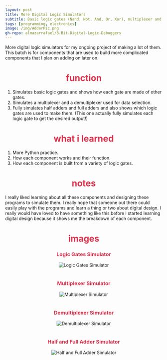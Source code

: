 ```yaml
---
layout: post
title: More Digital Logic Simulators
subtitle: Basic logic gates (Nand, Not, And, Or, Xor), multiplexer and demultiplexer and, half and full adders simulators! 
tags: [programming, electronics]
image: /img/AdderPic.png
gh-repo: almazarrafael/8-Bit-Digital-Logic-Debuggers
---
```

More digital logic simulators for my ongoing project of making a lot of them. This batch is for components that are used to build more complicated components that I plan on adding on later on.

<h1> <center> <font color="#DB324D"> function </font> </center> </h1>

1. Simulates basic logic gates and shows how each gate are made of other gates.
2. Simulates a multiplexer and a demultiplexer used for data selection.
3. Fully simulates half adders and full adders and also shows which logic gates are used to make them. (This one actually fully simulates each logic gate to get the desired output!)

<h1> <center> <font color="#DB324D"> what i learned </font> </center> </h1>

1. More Python practice.
2. How each component works and their function.
3. How each component is built from a variety of logic gates.

<h1> <center> <font color="#DB324D"> notes </font> </center> </h1>

I really liked learning about all these components and designing these programs to simulate them. I really hope that someone out there could easily play with the programs and learn a thing or two about digital design. I really would have loved to have something like this before I started learning digital design because it shows me the breakdown of each component.

<h1> <center> <font color="#DB324D"> images </font> </center> </h1>
<center>
<h3> <center> <font color="#DB324D"> Logic Gates Simulator </font> </center> </h3>
<img src="https://camo.githubusercontent.com/06ebcb5f64568795acd1a11460ad2a34fa148ffb/68747470733a2f2f63646e2e646973636f72646170702e636f6d2f6174746163686d656e74732f3536333238333333313334353637383333382f3731333232373933383131313136303339302f756e6b6e6f776e2e706e67" alt="Logic Gates Simulator">
<br>
<br>
<h3> <center> <font color="#DB324D"> Multiplexer Simulator </font> </center> </h3>
<img src="https://camo.githubusercontent.com/7e22403e2a3f68a3a2f3d6d4c9ba43b8c825fdf6/68747470733a2f2f63646e2e646973636f72646170702e636f6d2f6174746163686d656e74732f3536333238333333313334353637383333382f3731333632353631333135353433343534362f756e6b6e6f776e2e706e67" alt="Multiplexer Simulator">
<br>
<br>
<h3> <center> <font color="#DB324D"> Demultiplexer Simulator </font> </center> </h3>
<img src="https://camo.githubusercontent.com/6364a9691b067bdb0dfc7f21e445154d47d02954/68747470733a2f2f63646e2e646973636f72646170702e636f6d2f6174746163686d656e74732f3536333238333333313334353637383333382f3731333632353837343130343332303035312f756e6b6e6f776e2e706e67" alt="Demultiplexer Simulator">
<br>
<br>
<h3> <center> <font color="#DB324D"> Half and Full Adder Simulator </font> </center> </h3>
<img src="https://camo.githubusercontent.com/d5cac9ec385ef612a4cf09f27c8e77d722d1ca75/68747470733a2f2f63646e2e646973636f72646170702e636f6d2f6174746163686d656e74732f3536333238333333313334353637383333382f3731333934303834323737313132303234382f756e6b6e6f776e2e706e67" alt="Half and Full Adder Simulator">
</center>
